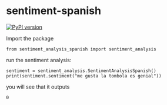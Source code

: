 # sentiment-spanish


[![PyPI version](https://badge.fury.io/py/sentiment_analysis_spanish.svg)](https://badge.fury.io/py/sentiment_analysis_spanish)




Import the package

```
from sentiment_analysis_spanish import sentiment_analysis

```

run the sentiment analysis:

```
sentiment = sentiment_analysis.SentimentAnalysisSpanish()
print(sentiment.sentiment("me gusta la tombola es genial"))

```

you will see that it outputs 

```
0
```